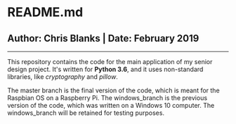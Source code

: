 # README.md
## Author: Chris Blanks  |  Date: February 2019 
---
This repository contains the code for the main application of my senior design project. It's written for **Python 3.6**, and it uses non-standard libraries, like *cryptography* and *pillow*.

The master branch is the final version of the code, which is meant for the Raspbian OS on a Raspberry Pi. The windows_branch is the previous version of the code, which was written on a Windows 10 computer. The windows_branch will be retained for testing purposes.
